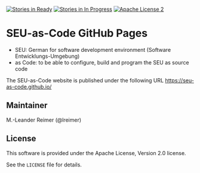 [![Stories in Ready](https://badge.waffle.io/seu-as-code/seu-as-code.github.io.png?label=ready&title=Ready)](https://waffle.io/seu-as-code/seu-as-code.github.io)
[![Stories in In Progress](https://badge.waffle.io/seu-as-code/seu-as-code.github.io.png?label=in%20progress&title=In%20Progress)](https://waffle.io/seu-as-code/seu-as-code.github.io)
[![Apache License 2](http://img.shields.io/badge/license-ASF2-blue.svg)](https://github.com/seu-as-code/seu-as-code.github.io/blob/master/LICENSE)

# SEU-as-Code GitHub Pages

  * SEU: German for software development environment (Software Entwicklungs-Umgebung)
  * as Code: to be able to configure, build and program the SEU as source code
  
The SEU-as-Code website is published under the following URL https://seu-as-code.github.io/

## Maintainer

M.-Leander Reimer (@lreimer)

## License

This software is provided under the Apache License, Version 2.0 license.

See the `LICENSE` file for details.



